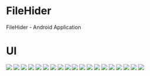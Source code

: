 # FileHider
FileHider - Android Application

# UI
![](img/Screenshot_2014-03-16-17-44-40.png)
![](img/Screenshot_2014-03-16-17-44-50.png)
![](img/Screenshot_2014-03-16-17-45-08.png)
![](img/Screenshot_2014-03-16-17-45-17.png)
![](img/Screenshot_2014-03-16-17-45-38.png)
![](img/Screenshot_2014-03-16-17-46-16.png)
![](img/Screenshot_2014-03-16-17-46-45.png)
![](img/Screenshot_2014-03-16-17-47-38.png)
![](img/Screenshot_2014-03-16-17-47-49.png)
![](img/Screenshot_2014-03-16-17-48-23.png)
![](img/Screenshot_2014-03-16-17-49-08.png)
![](img/Screenshot_2014-03-16-17-49-26.png)
![](img/Screenshot_2014-03-16-17-51-06.png)
![](img/Screenshot_2014-03-16-17-56-49.png)
![](img/Screenshot_2014-03-16-17-59-45.png)
![](img/Screenshot_2014-03-16-17-59-56.png)
![](img/Screenshot_2014-03-16-18-00-04.png)
![](img/Screenshot_2014-03-16-18-00-11.png)
![](img/Screenshot_2014-03-16-18-00-19.png)

